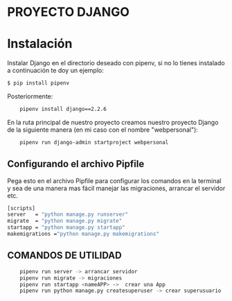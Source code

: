 # PROYECTO DJANGO



# Instalación
Instalar Django en el directorio deseado con pipenv, si no lo tienes instalado a continuación te doy un ejemplo:
```bash
$ pip install pipenv
```
Posteriormente:
```bash
    pipenv install django==2.2.6
```
En la ruta principal de nuestro proyecto creamos nuestro proyecto Django de la siguiente manera (en mi caso con el nombre "webpersonal"):
```bash
    pipenv run django-admin startproject webpersonal
```
## Configurando el archivo Pipfile
Pega esto en el archivo Pipfile para configurar los comandos en la terminal y sea de una manera mas fácil manejar las migraciones, arrancar el servidor etc. 
```bash
[scripts]
server   = "python manage.py runserver"
migrate  = "python manage.py migrate"
startapp = "python manage.py startapp"
makemigrations ="python manage.py makemigrations"
```

## COMANDOS DE UTILIDAD
```bash
    pipenv run server -> arrancar servidor
    pipenv run migrate -> migraciones
    pipenv run startapp <nameAPP> ->  crear una App
    pipenv run python manage.py createsuperuser -> crear superusuario
```
